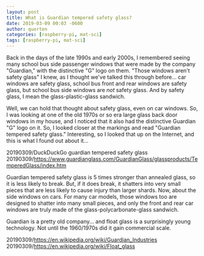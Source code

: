 ```yaml
---
layout: post
title: What is Guardian tempered safety glass?
date: 2019-03-09 00:03 -0600
author: quorten
categories: [raspberry-pi, mat-sci]
tags: [raspberry-pi, mat-sci]
---
```


Back in the days of the late 1990s and early 2000s, I remembered
seeing many school bus side passenger windows that were made by the
company "Guardian," with the distinctive "G" logo on them.  "Those
windows aren't safety glass" I knew, as I thought we've talked this
through before...  car windows are safety glass, school bus front and
rear windows are safety glass, but school bus side windows are _not_
safety glass.  And by safety glass, I mean the glass-plastic-glass
sandwich.

Well, we can hold that thought about safety glass, even on car
windows.  So, I was looking at one of the old 1970s or so era large
glass back door windows in my house, and I noticed that it also had
the distinctive Guardian "G" logo on it.  So, I looked closer at the
markings and read "Guardian tempered safety glass."  Interesting, so I
looked that up on the Internet, and this is what I found out about
it...

20190309/DuckDuckGo guardian tempered safety glass  
20190309/https://www.guardianglass.com/GuardianGlass/glassproducts/TemperedGlass/index.htm

Guardian tempered safety glass is 5 times stronger than annealed
glass, so it is less likely to break.  But, if it does break, it
shatters into very small pieces that are less likely to cause injury
than larger shards.  Now, about the side windows on cars.  For many
car models, those windows too are designed to shatter into many small
pieces, and only the front and rear car windows are truly made of the
glass-polycarbonate-glass sandwich.

<!-- more -->

Guardian is a pretty old company... and float glass is a surprisingly
young technology.  Not until the 1960/1970s did it gain commercial
scale.

20190309/https://en.wikipedia.org/wiki/Guardian_Industries  
20190309/https://en.wikipedia.org/wiki/Float_glass

